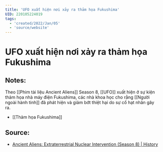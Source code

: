 ```yaml
---
title: 'UFO xuất hiện nơi xảy ra thảm họa Fukushima'
UID: 220105224019
tags:
  - 'created/2022/Jan/05'
  - 'source/website'
---
```

# UFO xuất hiện nơi xảy ra thảm họa Fukushima

## Notes:
Theo [[Phim tài liệu Ancient Aliens]] Season 8, [[UFO]] xuất hiện ở sự kiện thảm họa nhà máy điện Fukushima, các nhà khoa học cho rằng [[Người ngoài hành tinh]] đã phát hiện và giảm bớt thiệt hại do sự cố hạt nhân gây ra.

- [[Thảm họa Fukushima]]

## Source:
- [Ancient Aliens: Extraterrestrial Nuclear Intervention (Season 8) | History](https://youtu.be/wmsx0h3ueg8)